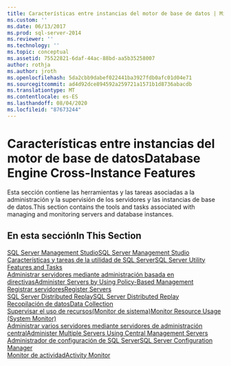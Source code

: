 ```yaml
---
title: Características entre instancias del motor de base de datos | Microsoft Docs
ms.custom: ''
ms.date: 06/13/2017
ms.prod: sql-server-2014
ms.reviewer: ''
ms.technology: ''
ms.topic: conceptual
ms.assetid: 75522821-6daf-44ac-88bd-aa5b35258007
author: rothja
ms.author: jroth
ms.openlocfilehash: 5da2cbb9dabef022441ba3927fdb0afc01d04e71
ms.sourcegitcommit: ad4d92dce894592a259721a1571b1d8736abacdb
ms.translationtype: MT
ms.contentlocale: es-ES
ms.lasthandoff: 08/04/2020
ms.locfileid: "87673244"
---
```

# <a name="database-engine-cross-instance-features"></a><span data-ttu-id="66e63-102">Características entre instancias del motor de base de datos</span><span class="sxs-lookup"><span data-stu-id="66e63-102">Database Engine Cross-Instance Features</span></span>
  <span data-ttu-id="66e63-103">Esta sección contiene las herramientas y las tareas asociadas a la administración y la supervisión de los servidores y las instancias de base de datos.</span><span class="sxs-lookup"><span data-stu-id="66e63-103">This section contains the tools and tasks associated with managing and monitoring servers and database instances.</span></span>  
  
## <a name="in-this-section"></a><span data-ttu-id="66e63-104">En esta sección</span><span class="sxs-lookup"><span data-stu-id="66e63-104">In This Section</span></span>  
  
[<span data-ttu-id="66e63-105">SQL Server Management Studio</span><span class="sxs-lookup"><span data-stu-id="66e63-105">SQL Server Management Studio</span></span>](../ssms/sql-server-management-studio-ssms.md)  
[<span data-ttu-id="66e63-106">Características y tareas de la utilidad de SQL Server</span><span class="sxs-lookup"><span data-stu-id="66e63-106">SQL Server Utility Features and Tasks</span></span>](../relational-databases/manage/sql-server-utility-features-and-tasks.md)  
[<span data-ttu-id="66e63-107">Administrar servidores mediante administración basada en directivas</span><span class="sxs-lookup"><span data-stu-id="66e63-107">Administer Servers by Using Policy-Based Management</span></span>](../relational-databases/policy-based-management/administer-servers-by-using-policy-based-management.md)  
[<span data-ttu-id="66e63-108">Registrar servidores</span><span class="sxs-lookup"><span data-stu-id="66e63-108">Register Servers</span></span>](../ssms/register-servers/register-servers.md)  
[<span data-ttu-id="66e63-109">SQL Server Distributed Replay</span><span class="sxs-lookup"><span data-stu-id="66e63-109">SQL Server Distributed Replay</span></span>](../tools/distributed-replay/sql-server-distributed-replay.md)  
[<span data-ttu-id="66e63-110">Recopilación de datos</span><span class="sxs-lookup"><span data-stu-id="66e63-110">Data Collection</span></span>](../relational-databases/data-collection/data-collection.md)  
[<span data-ttu-id="66e63-111">Supervisar el uso de recursos&#40;Monitor de sistema&#41;</span><span class="sxs-lookup"><span data-stu-id="66e63-111">Monitor Resource Usage &#40;System Monitor&#41;</span></span>](../relational-databases/performance-monitor/monitor-resource-usage-system-monitor.md)  
[<span data-ttu-id="66e63-112">Administrar varios servidores mediante servidores de administración central</span><span class="sxs-lookup"><span data-stu-id="66e63-112">Administer Multiple Servers Using Central Management Servers</span></span>](../relational-databases/administer-multiple-servers-using-central-management-servers.md)  
[<span data-ttu-id="66e63-113">Administrador de configuración de SQL Server</span><span class="sxs-lookup"><span data-stu-id="66e63-113">SQL Server Configuration Manager</span></span>](../relational-databases/sql-server-configuration-manager.md)  
[<span data-ttu-id="66e63-114">Monitor de actividad</span><span class="sxs-lookup"><span data-stu-id="66e63-114">Activity Monitor</span></span>](../relational-databases/performance-monitor/activity-monitor.md)  
  
  
